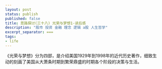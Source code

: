 ```yaml
---
layout: post
status: publish
published: false
title: 思路探讨(三十八) 光荣与梦想1-读后感
description: "股市 投资 金融 理念 逻辑 a股 人生哲学"
excerpt_separator: ===
tags:
- life
---
```



《光荣与梦想》分为四部，是介绍美国1929年到1998年的近代历史著作，细致生动的刻画了美国从大萧条时期到繁荣鼎盛的时期各个阶段的决策与生活。

